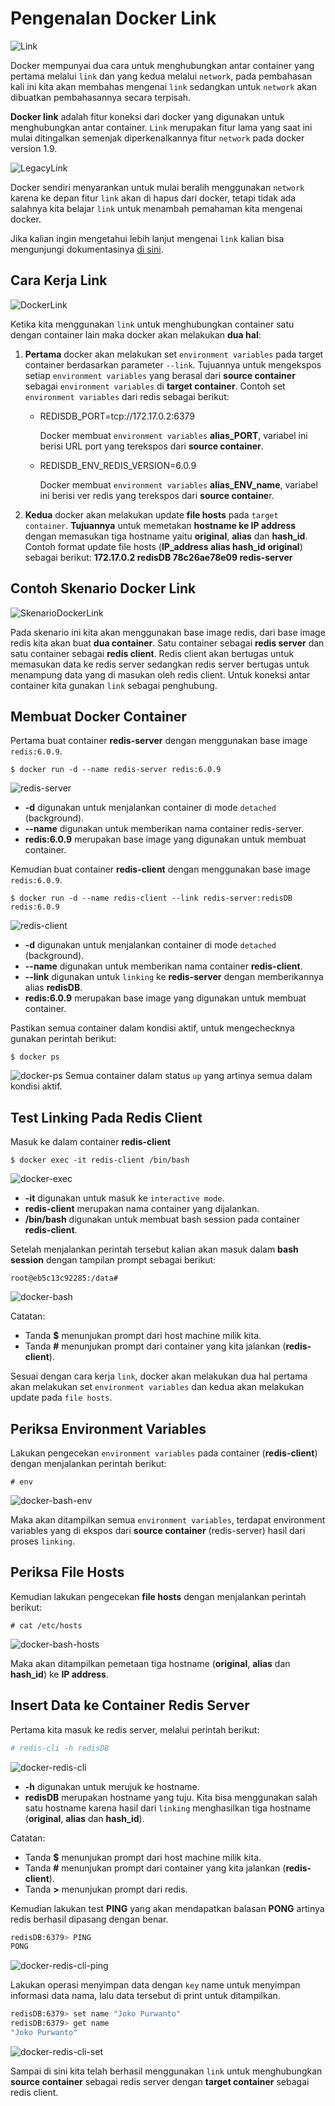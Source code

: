 # Pengenalan Docker Link
![Link](https://user-images.githubusercontent.com/32213421/97776029-c4c21f00-1b97-11eb-8432-5b2b8f5a8268.JPG)

Docker mempunyai dua cara untuk menghubungkan antar container yang pertama melalui `link` dan yang kedua melalui `network`, pada pembahasan kali ini kita akan membahas mengenai `link` sedangkan untuk `network` akan dibuatkan pembahasannya secara terpisah.

**Docker link** adalah fitur koneksi dari docker yang digunakan untuk menghubungkan antar container. `Link` merupakan fitur lama yang saat ini mulai ditingalkan semenjak diperkenalkannya fitur `network` pada docker version 1.9.

![LegacyLink](https://user-images.githubusercontent.com/32213421/97776233-f8ea0f80-1b98-11eb-9722-bc3397cb7cb8.PNG)

Docker sendiri menyarankan untuk mulai beralih menggunakan `network` karena ke depan fitur `link` akan di hapus dari docker, tetapi tidak ada salahnya kita belajar `link` untuk menambah pemahaman kita mengenai docker.

Jika kalian ingin mengetahui lebih lanjut mengenai `link` kalian bisa mengunjungi dokumentasinya [di sini](https://docs.docker.com/network/links/). 
## Cara Kerja Link
![DockerLink](https://user-images.githubusercontent.com/32213421/97776032-c68be280-1b97-11eb-8428-e94f2b75608e.JPG)

Ketika kita menggunakan `link` untuk menghubungkan container satu dengan container lain maka docker akan melakukan **dua hal**:
1. **Pertama** docker akan melakukan set `environment variables` pada target container berdasarkan parameter `--link`. Tujuannya untuk mengekspos setiap `environment variables` yang berasal dari **source container** sebagai `environment variables` di **target container**. Contoh set `environment variables` dari redis sebagai berikut:
    - REDISDB_PORT=tcp://172.17.0.2:6379
      
      Docker membuat `environment variables` **alias_PORT**, variabel ini berisi URL port yang terekspos dari **source container**.
    - REDISDB_ENV_REDIS_VERSION=6.0.9 
      
      Docker membuat `environment variables` **alias_ENV_name**, variabel ini berisi ver redis yang terekspos dari **source containe**r.

2. **Kedua** docker akan melakukan update **file hosts** pada `target container`. **Tujuannya** untuk memetakan **hostname ke IP address** dengan memasukan tiga hostname yaitu **original**, **alias** dan **hash_id**. Contoh format update file hosts (**IP_address alias hash_id original**) sebagai berikut: **172.17.0.2  redisDB  78c26ae78e09  redis-server**

## Contoh Skenario Docker Link
![SkenarioDockerLink](https://user-images.githubusercontent.com/32213421/97776033-c7bd0f80-1b97-11eb-8a38-0d44e45d929f.JPG)

Pada skenario ini kita akan menggunakan base image redis, dari base image redis kita akan buat **dua container**. Satu container sebagai **redis server** dan satu container sebagai **redis client**. Redis client akan bertugas untuk memasukan data ke redis server sedangkan redis server bertugas untuk menampung data yang di masukan oleh redis client. Untuk koneksi antar container kita gunakan `link` sebagai penghubung.
## Membuat Docker Container
Pertama buat container **redis-server** dengan menggunakan base image `redis:6.0.9`.
```
$ docker run -d --name redis-server redis:6.0.9
```
![redis-server](https://user-images.githubusercontent.com/32213421/97776068-f6d38100-1b97-11eb-8e63-de22376d034a.PNG)
- **-d** digunakan untuk menjalankan container di mode `detached` (background).
- **--name** digunakan untuk memberikan nama container redis-server.
- **redis:6.0.9** merupakan base image yang digunakan untuk membuat container.

Kemudian buat container **redis-client** dengan menggunakan base image `redis:6.0.9`.
```
$ docker run -d --name redis-client --link redis-server:redisDB redis:6.0.9
```
![redis-client](https://user-images.githubusercontent.com/32213421/97776070-f935db00-1b97-11eb-9d2f-0ddca4baeffa.PNG)
- **-d** digunakan untuk menjalankan container di mode `detached` (background).
- **--name** digunakan untuk memberikan nama container **redis-client**.
- **--link** digunakan untuk `linking` ke **redis-server** dengan memberikannya alias **redisDB**.
- **redis:6.0.9** merupakan base image yang digunakan untuk membuat container.

Pastikan semua container dalam kondisi aktif, untuk mengechecknya gunakan perintah berikut:
```
$ docker ps
```
![docker-ps](https://user-images.githubusercontent.com/32213421/97776072-fb983500-1b97-11eb-9ea1-8bd6e9b5867e.PNG)
Semua container dalam status `up` yang artinya semua dalam kondisi aktif.
## Test Linking Pada Redis Client
Masuk ke dalam container **redis-client**
```
$ docker exec -it redis-client /bin/bash
```
![docker-exec](https://user-images.githubusercontent.com/32213421/97776073-fe932580-1b97-11eb-97ba-21d58ea57513.PNG)
- **-it** digunakan untuk masuk ke `interactive mode`.
- **redis-client** merupakan nama container yang dijalankan.
- **/bin/bash** digunakan untuk membuat bash session pada container **redis-client**.

Setelah menjalankan perintah tersebut kalian akan masuk dalam **bash session** dengan tampilan prompt sebagai berikut:
```
root@eb5c13c92285:/data#
```
![docker-bash](https://user-images.githubusercontent.com/32213421/97776075-005ce900-1b98-11eb-96e4-8865413a1995.PNG)

Catatan:
- Tanda **$** menunjukan prompt dari host machine milik kita.
- Tanda **#** menunjukan prompt dari container yang kita jalankan (**redis-client**).

Sesuai dengan cara kerja `link`, docker akan melakukan dua hal pertama akan melakukan set `environment variables` dan kedua akan melakukan update pada `file hosts`.
## Periksa Environment Variables
Lakukan pengecekan `environment variables` pada container (**redis-client**) dengan menjalankan perintah berikut:
```
# env
```
![docker-bash-env](https://user-images.githubusercontent.com/32213421/97776077-02bf4300-1b98-11eb-8782-ccfeb1285c29.PNG)

Maka akan ditampilkan semua `environment variables`, terdapat environment variables yang di ekspos dari **source container** (redis-server) hasil dari proses `linking`.
## Periksa File Hosts
Kemudian lakukan pengecekan **file hosts** dengan menjalankan perintah berikut:
```
# cat /etc/hosts
```
![docker-bash-hosts](https://user-images.githubusercontent.com/32213421/97776082-0652ca00-1b98-11eb-9a32-db3fa9a19afc.PNG)

Maka akan ditampilkan pemetaan tiga hostname (**original**, **alias** dan **hash_id**) ke **IP address**. 
## Insert Data ke Container Redis Server
Pertama kita masuk ke redis server, melalui perintah berikut:
```bash
# redis-cli -h redisDB
```
![docker-redis-cli](https://user-images.githubusercontent.com/32213421/97776083-094dba80-1b98-11eb-89d4-51086d07cf5e.PNG)
- **-h** digunakan untuk merujuk ke hostname.
- **redisDB** merupakan hostname yang tuju. Kita bisa menggunakan salah satu hostname karena hasil dari `linking` menghasilkan tiga hostname (**original**, **alias** dan **hash_id**).

Catatan:
- Tanda **$** menunjukan prompt dari host machine milik kita.
- Tanda **#** menunjukan prompt dari container yang kita jalankan (**redis-client**).
- Tanda **>** menunjukan prompt dari redis.

Kemudian lakukan test **PING** yang akan mendapatkan balasan **PONG** artinya redis berhasil dipasang dengan benar.
```bash
redisDB:6379> PING
PONG
```
![docker-redis-cli-ping](https://user-images.githubusercontent.com/32213421/97776085-0bb01480-1b98-11eb-98e9-a621bf7de927.PNG)

Lakukan operasi menyimpan data dengan `key` name untuk menyimpan informasi data nama, lalu data tersebut di print untuk ditampilkan.
```bash
redisDB:6379> set name "Joko Purwanto"
redisDB:6379> get name 
"Joko Purwanto"
```
![docker-redis-cli-set](https://user-images.githubusercontent.com/32213421/97776086-0e126e80-1b98-11eb-8b8a-cf3cebec19ab.PNG)

Sampai di sini kita telah berhasil menggunakan `link` untuk menghubungkan **source container** sebagai redis server dengan **target container** sebagai redis client.
